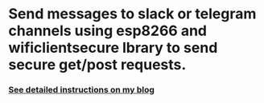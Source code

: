# Send messages to slack or telegram channels using esp8266 and wificlientsecure lbrary to send secure get/post requests.

### [See detailed instructions on my blog](http://blog.danishjoshi.com/2019/11/06/sending-messages-to-a-slack-or-telegram-channel-using-esp8266/)